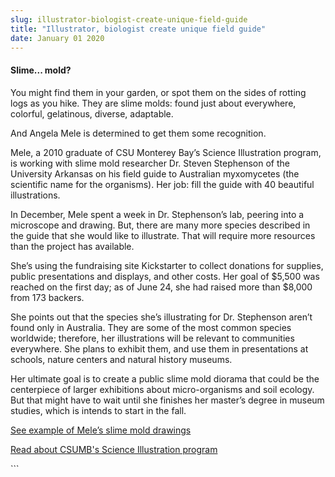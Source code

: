 ```yaml
---
slug: illustrator-biologist-create-unique-field-guide
title: "Illustrator, biologist create unique field guide"
date: January 01 2020
---
```


 
<h4>Slime... mold?</h4>
<p>
  You might find them in your garden, or spot them on the sides of rotting logs
  as you hike. They are slime molds: found just about everywhere, colorful,
  gelatinous, diverse, adaptable.
</p>
<p>And Angela Mele is determined to get them some recognition.</p>
<p>
  Mele, a 2010 graduate of CSU Monterey Bay’s Science Illustration program, is
  working with slime mold researcher Dr. Steven Stephenson of the University
  Arkansas on his field guide to Australian myxomycetes (the scientific name for
  the organisms). Her job: fill the guide with 40 beautiful illustrations.
</p>
<p>
  In December, Mele spent a week in Dr. Stephenson’s lab, peering into a
  microscope and drawing. But, there are many more species described in the
  guide that she would like to illustrate. That will require more resources than
  the project has available.
</p>
<p>
  She’s using the fundraising site Kickstarter to collect donations for
  supplies, public presentations and displays, and other costs. Her goal of
  $5,500 was reached on the first day; as of June 24, she had raised more than
  $8,000 from 173 backers.
</p>
<p>
  She points out that the species she’s illustrating for Dr. Stephenson aren’t
  found only in Australia. They are some of the most common species worldwide;
  therefore, her illustrations will be relevant to communities everywhere. She
  plans to exhibit them, and use them in presentations at schools, nature
  centers and natural history museums.
</p>
<p>
  Her ultimate goal is to create a public slime mold diorama that could be the
  centerpiece of larger exhibitions about micro-organisms and soil ecology. But
  that might have to wait until she finishes her master’s degree in museum
  studies, which is intends to start in the fall.
</p>
<p>
  <a
    href="https://www.kickstarter.com/projects/945448437/slime-molds-an-illustrated-guide"
    >See example of Mele’s slime mold drawings</a
  >
</p>
<p>
  <a href="https://scienceillustration.org/"
    >Read about CSUMB's Science Illustration program</a
  >
</p>
<p></p>
```
